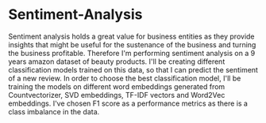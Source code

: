 # Sentiment-Analysis

Sentiment analysis holds a great value for business entities as they provide insights that might be useful for the sustenance of the business and turning the business profitable. Therefore  I'm performing sentiment analysis on a 9 years amazon dataset of beauty products. I'll be creating different classification models trained on this data, so that I can predict the sentiment of a new review. In order to choose the best classification model, I'll be training the models on different word embeddings generated from Countvectorizer, SVD embeddings, TF-IDF vectors and Word2Vec embeddings. I've chosen F1 score as a performance metrics as there is a class imbalance in the data.
